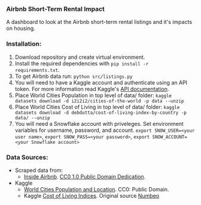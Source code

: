 ### Airbnb Short-Term Rental Impact

A dashboard to look at the Airbnb short-term rental listings and it's impacts on housing.

### Installation:
1. Download repository and create virtual environment.
2. Install the required dependencies with `pip install -r requirements.txt`.
3. To get Airbnb data run: `python src/listings.py`
4. You will need to have a Kaggle account and authenticate using an API token. For more information read Kaggle's [API documentation](https://www.kaggle.com/docs/api).
5. Place World Cities Population in top level of data/ folder: `kaggle datasets download -d i2i2i2/cities-of-the-world -p data --unzip`
6. Place World Cities Cost of Living in top level of data/ folder: `kaggle datasets download -d debdutta/cost-of-living-index-by-country -p data/ --unzip`
7. You will need a Snowflake account with priveleges. Set environment variables for username, password, and account. `export SNOW_USER=<your user name>`, `export SNOW_PASS=<your password>`, `export SNOW_ACCOUNT=<your Snowflake account>`


### Data Sources:
* Scraped data from:
  - [Inside Airbnb](http://insideairbnb.com/get-the-data.html). [CC0 1.0 Public Domain Dedication](https://creativecommons.org/publicdomain/zero/1.0/).
* Kaggle
  - [World Cities Population and Location](https://www.kaggle.com/i2i2i2/cities-of-the-world). CC0: Public Domain.
  - Kaggle [Cost of Living Indices](https://www.kaggle.com/debdutta/cost-of-living-index-by-country). Original source [Numbeo](https://www.numbeo.com/cost-of-living/rankings.jsp)

